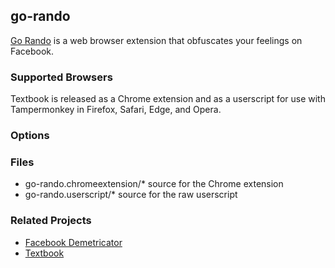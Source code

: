 ## go-rando

[Go Rando](http://bengrosser.com/projects/go-rando/) is a web browser extension that obfuscates your feelings on Facebook. 

### Supported Browsers

Textbook is released as a Chrome extension and as a userscript for use with Tampermonkey in Firefox, Safari, Edge, and Opera. 

### Options


### Files

* go-rando.chromeextension/\* source for the Chrome extension
* go-rando.userscript/\* source for the raw userscript 

### Related Projects

* [Facebook Demetricator](http://github.com/bengrosser/facebook-demetricator)
* [Textbook](http://github.com/bengrosser/textbook)
